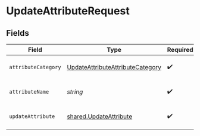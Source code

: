 # UpdateAttributeRequest


## Fields

| Field                                                                                           | Type                                                                                            | Required                                                                                        | Description                                                                                     |
| ----------------------------------------------------------------------------------------------- | ----------------------------------------------------------------------------------------------- | ----------------------------------------------------------------------------------------------- | ----------------------------------------------------------------------------------------------- |
| `attributeCategory`                                                                             | [UpdateAttributeAttributeCategory](../../models/operations/updateattributeattributecategory.md) | :heavy_check_mark:                                                                              | Category of the attribute                                                                       |
| `attributeName`                                                                                 | *string*                                                                                        | :heavy_check_mark:                                                                              | Name of the existing attribute                                                                  |
| `updateAttribute`                                                                               | [shared.UpdateAttribute](../../models/shared/updateattribute.md)                                | :heavy_check_mark:                                                                              | Values to update an attribute                                                                   |